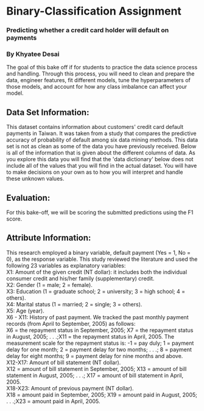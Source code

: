 # Binary-Classification Assignment
### Predicting whether a credit card holder will default on payments
### By Khyatee Desai

The goal of this bake off if for students to practice the data science process and handling. Through this process, you will need to clean and prepare the data, engineer features, fit different models, tune the hyperparameters of those models, and account for how any class imbalance can affect your model.

## Data Set Information:

This dataset contains information about customers' credit card default payments in Taiwan. It was taken from a study that compares the predictive accuracy of probability of default among six data mining methods. This data set is not as clean as some of the data you have previously received. Below is all of the information that is given about the different columns of data. As you explore this data you will find that the 'data dictionary' below does not include all of the values that you will find in the actual dataset. You will have to make decisions on your own as to how you will interpret and handle these unknown values.  

## Evaluation:

For this bake-off, we will be scoring the submitted predictions using the F1 score.


## Attribute Information:

This research employed a binary variable, default payment (Yes = 1, No = 0), as the response variable. This study reviewed the literature and used the following 23 variables as explanatory variables:<br>
X1: Amount of the given credit (NT dollar): it includes both the individual consumer credit and his/her family (supplementary) credit.<br>
X2: Gender (1 = male; 2 = female).<br>
X3: Education (1 = graduate school; 2 = university; 3 = high school; 4 = others).<br>
X4: Marital status (1 = married; 2 = single; 3 = others).<br>
X5: Age (year).<br>
X6 - X11: History of past payment. We tracked the past monthly payment records (from April to September, 2005) as follows:<br>
  X6 = the repayment status in September, 2005; X7 = the repayment status in August, 2005; . . .;X11 = the repayment status in April, 2005. The measurement scale for the repayment status is: -1 = pay duly; 1 = payment delay for one month; 2 = payment delay for two months; . . .; 8 = payment delay for eight months; 9 = payment delay for nine months and above.<br>
X12-X17: Amount of bill statement (NT dollar).<br>
  X12 = amount of bill statement in September, 2005; X13 = amount of bill statement in August, 2005; . . .; X17 = amount of bill statement in April, 2005.<br>
X18-X23: Amount of previous payment (NT dollar).<br>
  X18 = amount paid in September, 2005; X19 = amount paid in August, 2005; . . .;X23 = amount paid in April, 2005.
